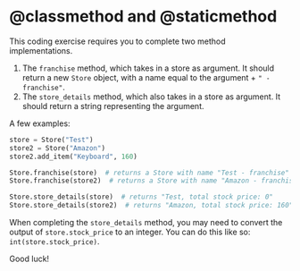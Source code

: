 # @classmethod and @staticmethod

This coding exercise requires you to complete two method implementations.

1. The `franchise` method, which takes in a store as argument. It should return a new `Store` object, with a name equal to the argument + `" - franchise"`.
2. The `store_details` method, which also takes in a store as argument. It should return a string representing the argument.

A few examples:

```python
store = Store("Test")
store2 = Store("Amazon")
store2.add_item("Keyboard", 160)

Store.franchise(store)  # returns a Store with name "Test - franchise"
Store.franchise(store2)  # returns a Store with name "Amazon - franchise"

Store.store_details(store)  # returns "Test, total stock price: 0"
Store.store_details(store2)  # returns "Amazon, total stock price: 160"
```

When completing the `store_details` method, you may need to convert the output of `store.stock_price` to an integer. You can do this like so: `int(store.stock_price)`.

Good luck!
